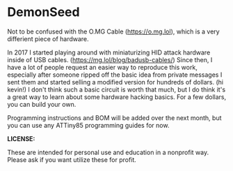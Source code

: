 # DemonSeed
Not to be confused with the O.MG Cable (https://o.mg.lol), which is a very differient piece of hardware. 

In 2017 I started playing around with miniaturizing HID attack hardware inside of USB cables. (https://mg.lol/blog/badusb-cables/) Since then, I have a lot of people request an easier way to reproduce this work, especially after someone ripped off the basic idea from private messages I sent them and started selling a modified version for hundreds of dollars. (hi kevin!) I don't think such a basic circuit is worth that much, but I do think it's a great way to learn about some hardware hacking basics. For a few dollars, you can build your own. 

Programming instructions and BOM will be added over the next month, but you can use any ATTiny85 programming guides for now. 

**LICENSE:**

These are intended for personal use and education in a nonprofit way. Please ask if you want utilize these for profit. 
